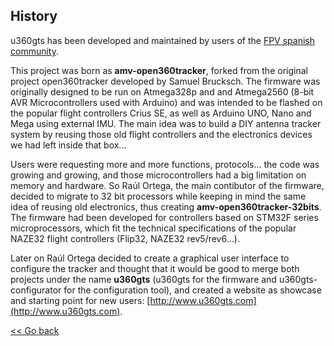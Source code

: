 ## History

u360gts has been developed and maintained by users of the [FPV spanish community](http://www.aeromodelismovirtual.com/showthread.php?t=34530).

This project was born as **amv-open360tracker**, forked from the original project open360tracker developed by Samuel Brucksch. The firmware was originally designed to be run on Atmega328p and and Atmega2560 (8-bit AVR Microcontrollers used with Arduino) and was intended to be flashed on the popular flight controllers Crius SE, as well as Arduino UNO, Nano and Mega using external IMU. The main idea was to build a DIY antenna tracker system by reusing those old flight controllers and the electronics devices we had left inside that box...

Users were requesting more and more functions, protocols... the code was growing and growing, and those microcontrollers had a big limitation on memory and hardware. So Raúl Ortega, the main contibutor of the firmware, decided to migrate to 32 bit processors while keeping in mind the same idea of reusing old electronics, thus creating **amv-open360tracker-32bits**. The firmware had been developed for controllers based on STM32F series microprocessors, which fit the technical specifications of the popular NAZE32 flight controllers (Flip32, NAZE32 rev5/rev6...).

Later on Raúl Ortega decided to create a graphical user interface to configure the tracker and thought that it would be good to merge both projects under the name **u360gts** (u360gts for the firmware and u360gts-configurator for the configuration tool), and created a website as showcase and starting point for new users: [http://www.u360gts.com](http://www.u360gts.com).

[<< Go back](README.md)
